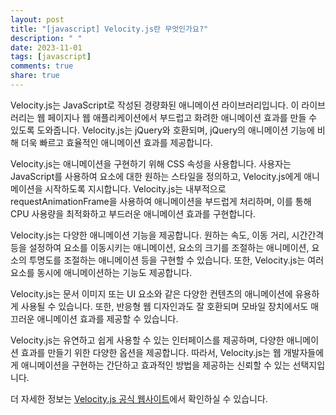 ```yaml
---
layout: post
title: "[javascript] Velocity.js란 무엇인가요?"
description: " "
date: 2023-11-01
tags: [javascript]
comments: true
share: true
---
```


Velocity.js는 JavaScript로 작성된 경량화된 애니메이션 라이브러리입니다. 이 라이브러리는 웹 페이지나 웹 애플리케이션에서 부드럽고 화려한 애니메이션 효과를 만들 수 있도록 도와줍니다. Velocity.js는 jQuery와 호환되며, jQuery의 애니메이션 기능에 비해 더욱 빠르고 효율적인 애니메이션 효과를 제공합니다.

Velocity.js는 애니메이션을 구현하기 위해 CSS 속성을 사용합니다. 사용자는 JavaScript를 사용하여 요소에 대한 원하는 스타일을 정의하고, Velocity.js에게 애니메이션을 시작하도록 지시합니다. Velocity.js는 내부적으로 requestAnimationFrame을 사용하여 애니메이션을 부드럽게 처리하며, 이를 통해 CPU 사용량을 최적화하고 부드러운 애니메이션 효과를 구현합니다.

Velocity.js는 다양한 애니메이션 기능을 제공합니다. 원하는 속도, 이동 거리, 시간간격 등을 설정하여 요소를 이동시키는 애니메이션, 요소의 크기를 조절하는 애니메이션, 요소의 투명도를 조절하는 애니메이션 등을 구현할 수 있습니다. 또한, Velocity.js는 여러 요소를 동시에 애니메이션하는 기능도 제공합니다.

Velocity.js는 문서 이미지 또는 UI 요소와 같은 다양한 컨텐츠의 애니메이션에 유용하게 사용될 수 있습니다. 또한, 반응형 웹 디자인과도 잘 호환되며 모바일 장치에서도 매끄러운 애니메이션 효과를 제공할 수 있습니다.

Velocity.js는 유연하고 쉽게 사용할 수 있는 인터페이스를 제공하며, 다양한 애니메이션 효과를 만들기 위한 다양한 옵션을 제공합니다. 따라서, Velocity.js는 웹 개발자들에게 애니메이션을 구현하는 간단하고 효과적인 방법을 제공하는 신뢰할 수 있는 선택지입니다.

더 자세한 정보는 [Velocity.js 공식 웹사이트](http://velocityjs.org/)에서 확인하실 수 있습니다.